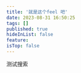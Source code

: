```yaml
---
title: '就是这个feel 吧'
date: 2023-08-31 16:50:25
tags: []
published: true
hideInList: false
feature: 
isTop: false
---
```

测试搜索